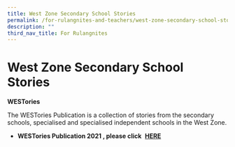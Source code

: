 ```yaml
---
title: West Zone Secondary School Stories
permalink: /for-rulangnites-and-teachers/west-zone-secondary-school-stories
description: ""
third_nav_title: For Rulangnites
---
```


# West Zone Secondary School Stories


**WESTories**


The WESTories Publication is a collection of stories from the secondary schools, specialised and specialised independent schools in the West Zone.
*   **WESTories Publication 2021 , please click**  **[HERE](https://drive.google.com/file/d/1o2H5e9QfNetusRifFaY1UTBCwVW5JnV1/view?usp=sharing)**